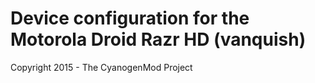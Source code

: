 Device configuration for the Motorola Droid Razr HD (vanquish)
===============================

Copyright 2015 - The CyanogenMod Project
